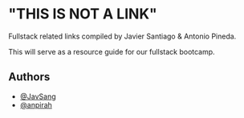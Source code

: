 
# "THIS IS NOT A LINK"

Fullstack related links compiled by Javier Santiago & Antonio Pineda.

This will serve as a resource guide for our fullstack bootcamp.




## Authors


- [@JavSang](https://www.github.com/JavSang)
- [@anpirah](https://www.github.com/anpirah)

